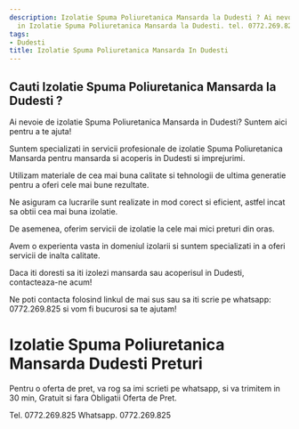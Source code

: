 ```yaml
---
description: Izolatie Spuma Poliuretanica Mansarda la Dudesti ? Ai nevoie de un profesionist
  in Izolatie Spuma Poliuretanica Mansarda la Dudesti. tel. 0772.269.825
tags:
- Dudesti
title: Izolatie Spuma Poliuretanica Mansarda In Dudesti
---
```



## Cauti Izolatie Spuma Poliuretanica Mansarda la Dudesti ?

Ai nevoie de izolatie Spuma Poliuretanica Mansarda in Dudesti? Suntem aici pentru a te ajuta! 

Suntem specializati in servicii profesionale de izolatie Spuma Poliuretanica Mansarda pentru mansarda si acoperis in Dudesti si imprejurimi. 

Utilizam materiale de cea mai buna calitate si tehnologii de ultima generatie pentru a oferi cele mai bune rezultate. 

Ne asiguram ca lucrarile sunt realizate in mod corect si eficient, astfel incat sa obtii cea mai buna izolatie. 

De asemenea, oferim servicii de izolatie la cele mai mici preturi din oras. 

Avem o experienta vasta in domeniul izolarii si suntem specializati in a oferi servicii de inalta calitate. 

Daca iti doresti sa iti izolezi mansarda sau acoperisul in Dudesti, contacteaza-ne acum! 

Ne poti contacta folosind linkul de mai sus sau sa iti scrie pe whatsapp: 0772.269.825 si vom fi bucurosi sa te ajutam!

# Izolatie Spuma Poliuretanica Mansarda Dudesti Preturi
Pentru o oferta de pret, va rog sa imi scrieti pe whatsapp, si va trimitem in 30 min, Gratuit si fara Obligatii Oferta de Pret.

Tel. 0772.269.825
Whatsapp. 0772.269.825